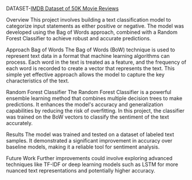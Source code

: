 
   DATASET-[IMDB Dataset of 50K Movie Reviews](https://www.kaggle.com/lakshmi25npathi/imdb-dataset-of-50k-movie-reviews)

   Overview
This project involves building a text classification model to categorize input statements as either positive or negative. The model was developed using the Bag of Words approach, combined with a Random Forest Classifier to achieve robust and accurate predictions.

Approach
Bag of Words
The Bag of Words (BoW) technique is used to represent text data in a format that machine learning algorithms can process. Each word in the text is treated as a feature, and the frequency of each word is recorded to create a vector that represents the text. This simple yet effective approach allows the model to capture the key characteristics of the text.

Random Forest Classifier
The Random Forest Classifier is a powerful ensemble learning method that combines multiple decision trees to make predictions. It enhances the model's accuracy and generalization capabilities by reducing the risk of overfitting. In this project, the classifier was trained on the BoW vectors to classify the sentiment of the text accurately.

Results
The model was trained and tested on a dataset of labeled text samples. It demonstrated a significant improvement in accuracy over baseline models, making it a reliable tool for sentiment analysis.

Future Work
Further improvements could involve exploring advanced techniques like TF-IDF or deep learning models such as LSTM for more nuanced text representations and potentially higher accuracy.


